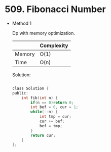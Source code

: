 # 509. Fibonacci Number
- Method 1

    Dp with memory optimization.

    | |   Complexity  |
    | ----------- | ----------- | 
    |  Memory     | O(1) | 
    |      Time       |  O(n) | 


    Solution:

    ``` h

    class Solution {
    public:
        int fib(int n) {
            if(n == 0)return 0;
            int bef = 0, cur = 1;
            while(--n) {
                int tmp = cur;
                cur += bef;
                bef = tmp;
            }
            return cur;
        }
    };

    ```

<!-- - Method 2

    This is another method.

    | |   Complexity  |
    | ----------- | ----------- | 
    |  Memory     | O(n) | 
    |      Time       |  O(n) | 


    Solution:

    ``` h



    ```

- Additional Knowledge:
       
    Here are some additional knowledge.



<br> -->